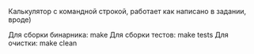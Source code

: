 Калькулятор с командной строкой, работает как написано в задании, вроде)

Для сборки бинарника: make
Для сборки тестов: make tests
Для очистки: make clean
